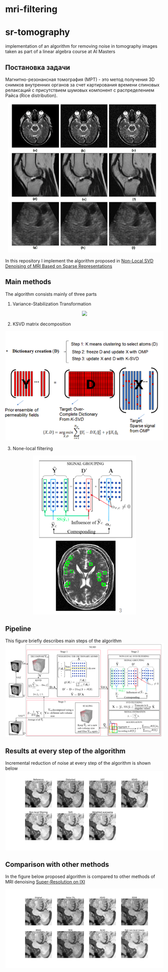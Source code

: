 # mri-filtering
# sr-tomography
implementation of an algorithm for removing noise in tomography images taken as part of a linear algebra course at AI Masters


## Постановка задачи
Магнитно-резонансная томография (МРТ) - это метод получения 3D снимков внутренних органов за счет картирования времени спиновых релаксаций с присутствием шумовых компонент с распределением Райса (Rice distribution).
<p align="center">
  <img src="https://github.com/Alexkkir/sr-tomography/blob/main/images/overview.png" />
</p>
  
In this repository I implement the algorithm proposed in [Non-Local SVD Denoising of MRI Based on Sparse Representations
](https://www.mdpi.com/1424-8220/20/5/1536/htm)

## Main methods
The algorithm consists mainly of three parts

1. Variance-Stabilization Transformation

<p align="center">
  <img src="https://github.com/pettheberaver/mri-filtering/blob/main/images/vst.png" />
</p>
   
2. KSVD matrix decomposition

<p align="center">
  <img src="https://github.com/petthebeaver/MRI-NLSD-denoising/blob/4c0610d7420743714830eb0f200c05496a0c4335/images/ksvd.png" />
</p>
  
3. None-local filtering

<p align="center">
  <img src="https://github.com/petthebeaver/MRI-NLSD-denoising/blob/4c0610d7420743714830eb0f200c05496a0c4335/images/nonlocal.png" />
</p>
  
## Pipeline
This figure briefly describes main steps of the algorithm
![pipeline](images/pipeline.png)

## Results at every step of the algorithm
Incremental reduction of noise at every step of the algorithm is shown below
![tmp](images/tmp.jpg)

## Comparison with other methods
In the figure below proposed algorithm is compared to other methods of MRI denoising [Super-Resolution on IXI
](https://paperswithcode.com/sota/super-resolution-on-ixi)

![methods](images/methods.jpg)
